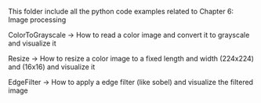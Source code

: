 This folder include all the python code examples related to Chapter 6: Image processing

ColorToGrayscale         ->  How to read a color image and convert it to grayscale and visualize it 

Resize                   ->  How to resize a color image to a fixed length and width (224x224) and (16x16) and visualize it

EdgeFilter               ->  How to apply a edge filter (like sobel) and visualize the filtered image
